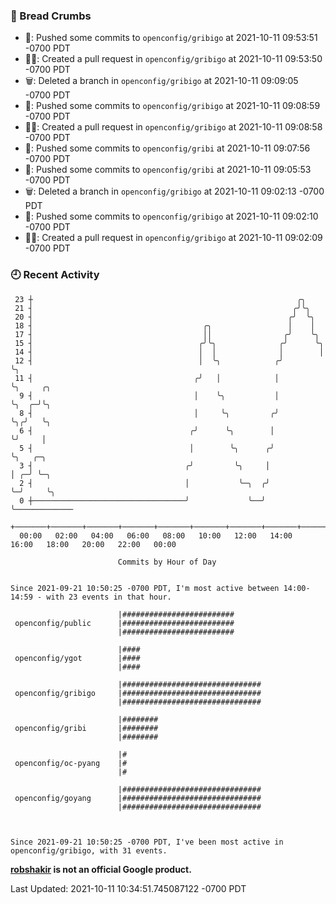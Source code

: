 ### 🍞 Bread Crumbs

 * 🚢: Pushed some commits to `openconfig/gribigo` at 2021-10-11 09:53:51 -0700 PDT
 * ✍🏼: Created a pull request in `openconfig/gribigo` at 2021-10-11 09:53:50 -0700 PDT
 * 🗑: Deleted a branch in `openconfig/gribigo` at 2021-10-11 09:09:05 -0700 PDT
 * 🚢: Pushed some commits to `openconfig/gribigo` at 2021-10-11 09:08:59 -0700 PDT
 * ✍🏼: Created a pull request in `openconfig/gribigo` at 2021-10-11 09:08:58 -0700 PDT
 * 🚢: Pushed some commits to `openconfig/gribi` at 2021-10-11 09:07:56 -0700 PDT
 * 🚢: Pushed some commits to `openconfig/gribi` at 2021-10-11 09:05:53 -0700 PDT
 * 🗑: Deleted a branch in `openconfig/gribigo` at 2021-10-11 09:02:13 -0700 PDT
 * 🚢: Pushed some commits to `openconfig/gribigo` at 2021-10-11 09:02:10 -0700 PDT
 * ✍🏼: Created a pull request in `openconfig/gribigo` at 2021-10-11 09:02:09 -0700 PDT

### 🕘 Recent Activity
```
 23 ┼                                                           ╭╮
 21 ┤                                                          ╭╯╰╮
 20 ┤                                                         ╭╯  ╰╮
 18 ┤                                      ╭╮                 │    │
 17 ┤                                      ││                ╭╯    ╰╮
 15 ┤                                     ╭╯╰╮              ╭╯      ╰╮
 14 ┤                                     │  │              │        │
 12 ┤                                     │  ╰╮            ╭╯        ╰╮
 11 ┤                                    ╭╯   │            │          ╰╮     ╭╮
  9 ┤                                    │    ╰╮           │           ╰╮  ╭─╯╰╮
  8 ┤                                    │     ╰╮         ╭╯            ╰╮╭╯   ╰╮
  6 ┤                                   ╭╯      ╰╮        │              ╰╯     │
  5 ┤                                   │        ╰╮      ╭╯                     ╰╮   ╭─╮
  3 ┤                                  ╭╯         ╰╮     │                       │ ╭─╯ ╰─╮
  2 ┤                                  │           ╰─╮  ╭╯                       ╰─╯     ╰╮
  0 ┼──────────────────────────────────╯             ╰──╯                                 ╰─────────────
    +───────+───────+───────+───────+───────+───────+───────+───────+───────+───────+───────+───────+────
  00:00   02:00   04:00   06:00   08:00   10:00   12:00   14:00   16:00   18:00   20:00   22:00   00:00   

						Commits by Hour of Day


Since 2021-09-21 10:50:25 -0700 PDT, I'm most active between 14:00-14:59 - with 23 events in that hour.

```



```
                        |#########################
 openconfig/public      |#########################
                        |#########################

                        |####
 openconfig/ygot        |####
                        |####

                        |###############################
 openconfig/gribigo     |###############################
                        |###############################

                        |########
 openconfig/gribi       |########
                        |########

                        |#
 openconfig/oc-pyang    |#
                        |#

                        |###############################
 openconfig/goyang      |###############################
                        |###############################



Since 2021-09-21 10:50:25 -0700 PDT, I've been most active in openconfig/gribigo, with 31 events.

```
**[robshakir](mailto:robjs@google.com) is not an official Google product.**  


Last Updated: 2021-10-11 10:34:51.745087122 -0700 PDT
